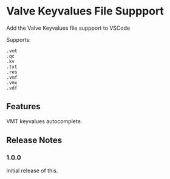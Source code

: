 # Valve Keyvalues File Suppport

Add the Valve Keyvalues file suppport to VSCode

Supports:
```
.vmt
.qc
.kv
.txt
.res
.vmf
.vmx
.vdf
```

## Features

VMT keyvalues autocomplete.

## Release Notes

### 1.0.0

Initial release of this.